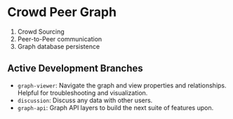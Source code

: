 # Crowd Peer Graph

1. Crowd Sourcing
1. Peer-to-Peer communication
1. Graph database persistence

## Active Development Branches

- `graph-viewer`: Navigate the graph and view properties and relationships. Helpful for troubleshooting and visualization.
- `discussion`: Discuss any data with other users.
- `graph-api`: Graph API layers to build the next suite of features upon.